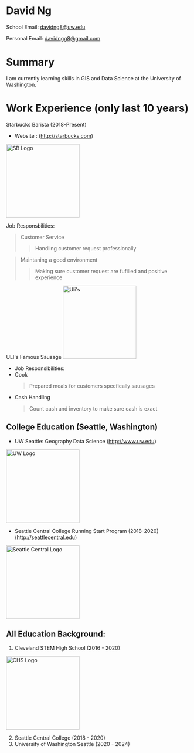 # David Ng

School Email: davidng8@uw.edu

Personal Email: davidngg8@gmail.com


# Summary

I am currently learning skills in GIS and Data Science at the University of Washington. 

# Work Experience (only last 10 years)

Starbucks Barista (2018-Present)
* Website : (http://starbucks.com)
 <img src="https://i.imgur.com/cwoE9D7.jpg" alt="SB Logo" width="200"/>

Job Responsbilities:
> Customer Service
>>Handling customer request professionally

>Maintaning a good environment
>>Making sure customer request are fufilled and positive experience

ULI's Famous Sausage
<img src="https://ulisfamoussausage.com/wp-content/themes/Ulis-Famous-Wordpress-Theme/assets/UFSLogo.png" alt="Uli's" width ="200">

* Job Responsibilities:
* Cook
    > Prepared meals for customers specfically sausages
* Cash Handling
    > Count cash and inventory to make sure cash is exact


## College Education (Seattle, Washington)

* UW Seattle: Geography Data Science (http://www.uw.edu)
<img src="https://xpresso.gs.washington.edu/images/uw.png" alt="UW Logo" width= "200">

* Seattle Central College Running Start Program (2018-2020) (http://seattlecentral.edu)
<img src="https://crown.edu.mm/wp-content/uploads/2021/08/SeattleCentral.png.png" alt="Seattle Central Logo" width = "200">

## All Education Background:
1. Cleveland STEM High School (2016 - 2020)
<img src="https://clevelandhs.seattleschools.org/wp-content/uploads/sites/20/2021/07/2017_ClevelandSeal_small.jpg" alt="CHS Logo" width = "200">

2. Seattle Central College (2018 - 2020)
3. University of Washington Seattle (2020 - 2024)




